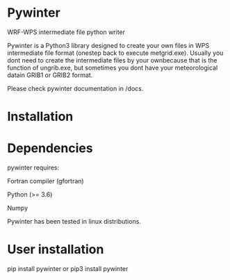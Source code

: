 # Pywinter
WRF-WPS intermediate file python writer

Pywinter is a Python3 library designed to create your own files in WPS intermediate file format (onestep back to execute metgrid.exe).  Usually you dont need to create the intermediate files by your ownbecause that is the function of ungrib.exe, but sometimes you dont have your meteorological datain GRIB1 or GRIB2 format.

Please check pywinter documentation in /docs.

# Installation

# Dependencies
pywinter requires:

Fortran compiler (gfortran)

Python (>= 3.6)

Numpy 

Pywinter has been tested in linux distributions.

# User installation

pip install pywinter
or
pip3 install pywinter
